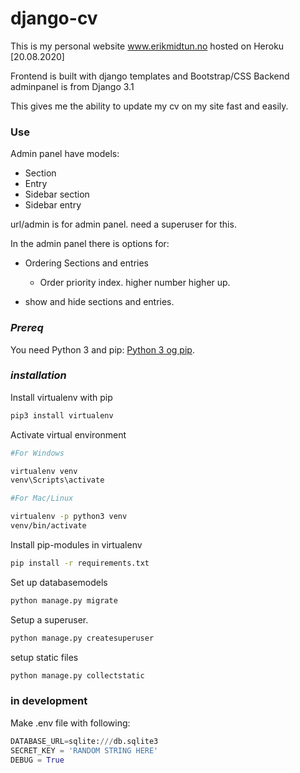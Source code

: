 # django-cv
This is my personal website www.erikmidtun.no hosted on Heroku [20.08.2020]

Frontend is built with django templates and Bootstrap/CSS
Backend adminpanel is from Django 3.1

This gives me the ability to update my cv on my site fast and easily.

### Use
Admin panel have models:

* Section
* Entry
* Sidebar section
* Sidebar entry

url/admin is for admin panel. need a superuser for this.

In the admin panel there is options for:

* Ordering Sections and entries

    * Order priority index. higher number higher up.

* show and hide sections and entries.

### *Prereq*
You need Python 3 and pip: [Python 3 og pip](https://www.python.org/downloads/).

### *installation*

Install virtualenv with pip

```bash
pip3 install virtualenv
```

Activate virtual environment 
```bash
#For Windows

virtualenv venv                      
venv\Scripts\activate                
```
```bash
#For Mac/Linux

virtualenv -p python3 venv          
venv/bin/activate                 
```
Install pip-modules in virtualenv
```bash
pip install -r requirements.txt
```
Set up databasemodels
```bash
python manage.py migrate
```
Setup a superuser.
```bash
python manage.py createsuperuser
```

setup static files
```bash
python manage.py collectstatic
```

### in development

Make .env file with following:
```Python
DATABASE_URL=sqlite:///db.sqlite3
SECRET_KEY = 'RANDOM STRING HERE'
DEBUG = True
```